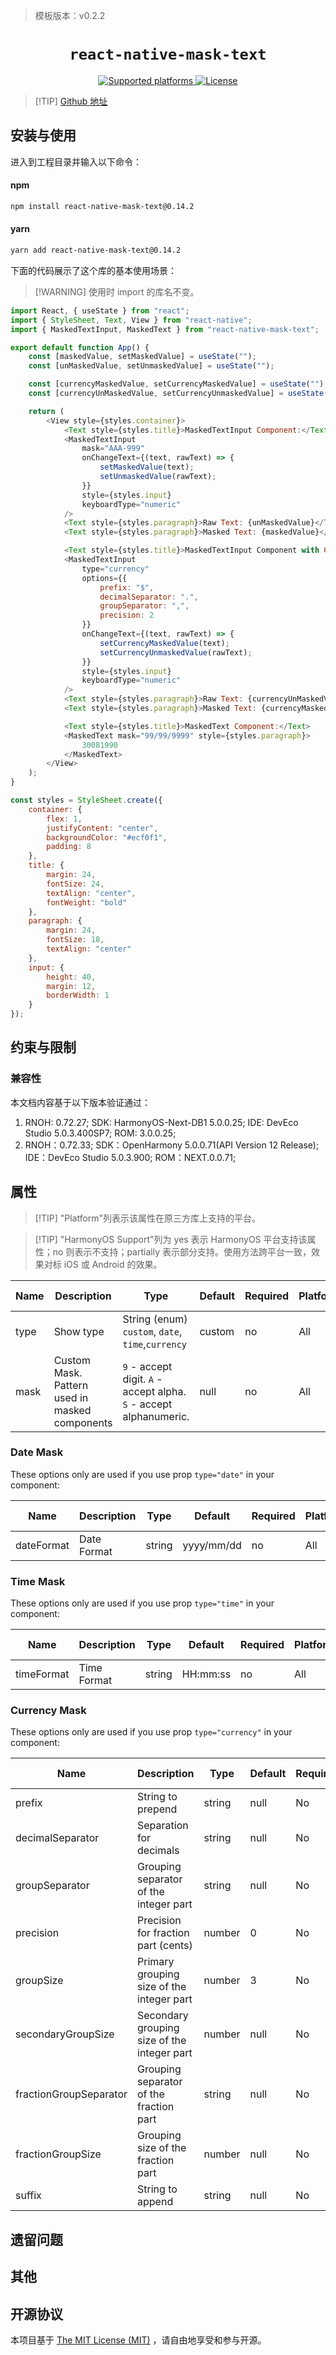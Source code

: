> 模板版本：v0.2.2

<p align="center">
  <h1 align="center"> <code>react-native-mask-text</code> </h1>
</p>
<p align="center">
    <a href="https://github.com/akinncar/react-native-mask-text">
        <img src="https://img.shields.io/badge/platforms-android%20|%20ios%20|%20harmony%20-lightgrey.svg" alt="Supported platforms" />
    </a>
    <a href="https://github.com/akinncar/react-native-mask-text/blob/main/LICENSE">
        <img src="https://img.shields.io/badge/license-MIT-green.svg" alt="License" />
    </a>
</p>

> [!TIP] [Github 地址](https://github.com/akinncar/react-native-mask-text)

## 安装与使用

进入到工程目录并输入以下命令：

<!-- tabs:start -->

#### **npm**

```bash
npm install react-native-mask-text@0.14.2
```

#### **yarn**

```bash
yarn add react-native-mask-text@0.14.2
```

<!-- tabs:end -->

下面的代码展示了这个库的基本使用场景：

> [!WARNING] 使用时 import 的库名不变。

```js
import React, { useState } from "react";
import { StyleSheet, Text, View } from "react-native";
import { MaskedTextInput, MaskedText } from "react-native-mask-text";

export default function App() {
	const [maskedValue, setMaskedValue] = useState("");
	const [unMaskedValue, setUnmaskedValue] = useState("");

	const [currencyMaskedValue, setCurrencyMaskedValue] = useState("");
	const [currencyUnMaskedValue, setCurrencyUnmaskedValue] = useState("");

	return (
		<View style={styles.container}>
			<Text style={styles.title}>MaskedTextInput Component:</Text>
			<MaskedTextInput
				mask="AAA-999"
				onChangeText={(text, rawText) => {
					setMaskedValue(text);
					setUnmaskedValue(rawText);
				}}
				style={styles.input}
				keyboardType="numeric"
			/>
			<Text style={styles.paragraph}>Raw Text: {unMaskedValue}</Text>
			<Text style={styles.paragraph}>Masked Text: {maskedValue}</Text>

			<Text style={styles.title}>MaskedTextInput Component with Currency:</Text>
			<MaskedTextInput
				type="currency"
				options={{
					prefix: "$",
					decimalSeparator: ".",
					groupSeparator: ",",
					precision: 2
				}}
				onChangeText={(text, rawText) => {
					setCurrencyMaskedValue(text);
					setCurrencyUnmaskedValue(rawText);
				}}
				style={styles.input}
				keyboardType="numeric"
			/>
			<Text style={styles.paragraph}>Raw Text: {currencyUnMaskedValue}</Text>
			<Text style={styles.paragraph}>Masked Text: {currencyMaskedValue}</Text>

			<Text style={styles.title}>MaskedText Component:</Text>
			<MaskedText mask="99/99/9999" style={styles.paragraph}>
				30081990
			</MaskedText>
		</View>
	);
}

const styles = StyleSheet.create({
	container: {
		flex: 1,
		justifyContent: "center",
		backgroundColor: "#ecf0f1",
		padding: 8
	},
	title: {
		margin: 24,
		fontSize: 24,
		textAlign: "center",
		fontWeight: "bold"
	},
	paragraph: {
		margin: 24,
		fontSize: 18,
		textAlign: "center"
	},
	input: {
		height: 40,
		margin: 12,
		borderWidth: 1
	}
});
```

## 约束与限制

### 兼容性

本文档内容基于以下版本验证通过：

1. RNOH: 0.72.27; SDK: HarmonyOS-Next-DB1 5.0.0.25; IDE: DevEco Studio 5.0.3.400SP7; ROM: 3.0.0.25;
2. RNOH：0.72.33; SDK：OpenHarmony 5.0.0.71(API Version 12 Release); IDE：DevEco Studio 5.0.3.900; ROM：NEXT.0.0.71;

## 属性

> [!TIP] "Platform"列表示该属性在原三方库上支持的平台。

> [!TIP] "HarmonyOS Support"列为 yes 表示 HarmonyOS 平台支持该属性；no 则表示不支持；partially 表示部分支持。使用方法跨平台一致，效果对标 iOS 或 Android 的效果。

| Name | Description | Type | Default | Required | Platform | HarmonyOS Support |
| --- | --- | --- | --- | --- | --- | --- |
| type | Show type | String (enum) `custom`, `date`, `time`,`currency` | custom | no | All | yes |
| mask | Custom Mask. Pattern used in masked components | `9` - accept digit. `A` - accept alpha. `S` - accept alphanumeric. | null | no | All | yes |

### Date Mask

These options only are used if you use prop `type="date"` in your component:

| Name       | Description | Type   | Default    | Required | Platform | HarmonyOS Support |
| ---------- | ----------- | ------ | ---------- | -------- | -------- | ----------------- |
| dateFormat | Date Format | string | yyyy/mm/dd | no       | All      | yes               |

### Time Mask

These options only are used if you use prop `type="time"` in your component:

| Name       | Description | Type   | Default  | Required | Platform | HarmonyOS Support |
| ---------- | ----------- | ------ | -------- | -------- | -------- | ----------------- |
| timeFormat | Time Format | string | HH:mm:ss | no       | All      | yes               |

### Currency Mask

These options only are used if you use prop `type="currency"` in your component:

| Name                   | Description                                 | Type   | Default | Required | Platform | HarmonyOS Support |
| ---------------------- | ------------------------------------------- | ------ | ------- | -------- | -------- | ----------------- |
| prefix                 | String to prepend                           | string | null    | No       | All      | yes               |
| decimalSeparator       | Separation for decimals                     | string | null    | No       | All      | yes               |
| groupSeparator         | Grouping separator of the integer part      | string | null    | No       | All      | yes               |
| precision              | Precision for fraction part (cents)         | number | 0       | No       | All      | yes               |
| groupSize              | Primary grouping size of the integer part   | number | 3       | No       | All      | yes               |
| secondaryGroupSize     | Secondary grouping size of the integer part | number | null    | No       | All      | yes               |
| fractionGroupSeparator | Grouping separator of the fraction part     | string | null    | No       | All      | yes               |
| fractionGroupSize      | Grouping size of the fraction part          | number | null    | No       | All      | yes               |
| suffix                 | String to append                            | string | null    | No       | All      | yes               |

## 遗留问题

## 其他

## 开源协议

本项目基于 [The MIT License (MIT)](https://github.com/akinncar/react-native-mask-text/blob/main/LICENSE) ，请自由地享受和参与开源。
